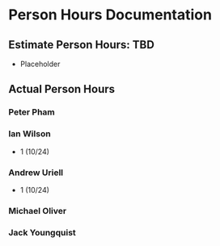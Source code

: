 # Person Hours Documentation

## Estimate Person Hours: TBD

- Placeholder

## Actual Person Hours

### Peter Pham

### Ian Wilson

- 1 (10/24)

### Andrew Uriell

- 1 (10/24)

### Michael Oliver

### Jack Youngquist

